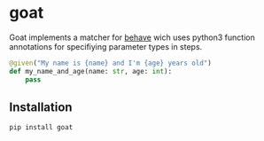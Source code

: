 # goat
Goat implements a matcher for [behave](https://github.com/behave/behave) wich uses python3 function annotations for specifiying parameter types in steps.

```python
@given("My name is {name} and I'm {age} years old")
def my_name_and_age(name: str, age: int):
    pass
```

## Installation
```
pip install goat
```
